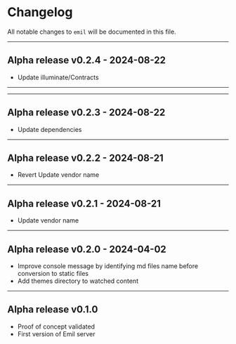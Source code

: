 # Changelog

All notable changes to `emil` will be documented in this file.

---
## Alpha release v0.2.4 - 2024-08-22

- Update illuminate/Contracts

---

---
## Alpha release v0.2.3 - 2024-08-22

- Update dependencies

---

## Alpha release v0.2.2 - 2024-08-21

- Revert Update vendor name

---

## Alpha release v0.2.1 - 2024-08-21

- Update vendor name

---

## Alpha release v0.2.0 - 2024-04-02

- Improve console message by identifying md files name before conversion to static files
- Add themes directory to watched content

---

## Alpha release v0.1.0 

- Proof of concept validated
- First version of Emil server
